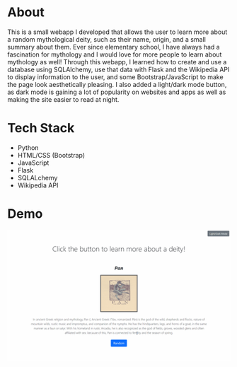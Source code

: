 # About
This is a small webapp I developed that allows the user to learn more about a random mythological deity, such as their name, origin, and a small summary about them. Ever since elementary school, I have always had a fascination for mythology and I would love for more people to learn about mythology as well! Through this webapp, I learned how to create and use a database using SQLAlchemy, use that data with Flask and the Wikipedia API to display information to the user, and some Bootstrap/JavaScript to make the page look aesthetically pleasing. I also added a light/dark mode button, as dark mode is gaining a lot of popularity on websites and apps as well as making the site easier to read at night.
# Tech Stack
* Python
* HTML/CSS (Bootstrap)
* JavaScript
* Flask
* SQLALchemy
* Wikipedia API
# Demo
![Myth App Demo](demo/myth-app.gif)
